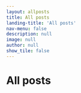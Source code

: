 ```yaml
---
layout: allposts
title: All posts
landing-title: 'All posts'
nav-menu: false
description: null
image: null
author: null
show_tile: false
---
```


<h1>All posts</h1>

